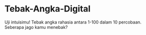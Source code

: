 # Tebak-Angka-Digital
Uji intuisimu! Tebak angka rahasia antara 1-100 dalam 10 percobaan. Seberapa jago kamu menebak?
